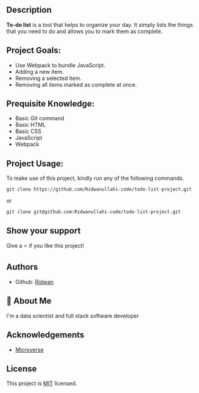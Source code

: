 ## **Description**
**To-do list** is a tool that helps to organize your day. It simply lists the things that you need to do and allows you to mark them as complete.

## **Project Goals:**
- Use Webpack to bundle JavaScript.
- Adding a new item.
- Removing a selected item.
- Removing all items marked as complete at once.


## **Prequisite Knowledge:**
- Basic Git command
- Basic HTML
- Basic CSS
- JavaScript
- Webpack

## **Project Usage:**
To make use of this project, kindly run any of the following commands.

```
git clone https://github.com/Ridwanullahi-code/todo-list-project.git
```
or 

```
git clone git@github.com:Ridwanullahi-code/todo-list-project.git
```

## **Show your support**

Give a ⭐️ if you like this project!

## **Authors**

- Github: [Ridwan](https://github.com/Ridwanullahi-code)


## 🚀 **About Me**
I'm a data scientist and full stack software developer


## **Acknowledgements**

 - [Microverse](https://www.microverse.org/)



## **License**

This project is [MIT](https://choosealicense.com/licenses/mit/) licensed.

